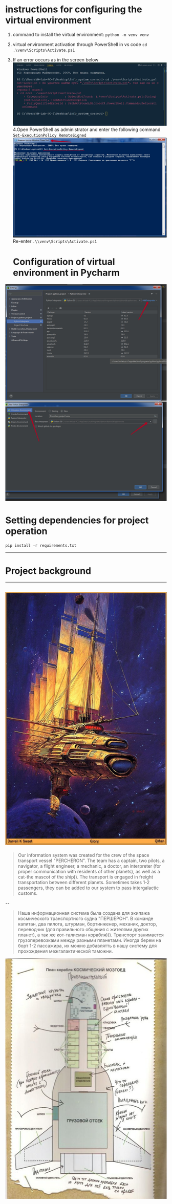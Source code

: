 # instructions for configuring the virtual environment

1. command to install the virtual environment: `python -m venv venv`
2. virtual environment activation through PowerShell in vs code `cd .\venv\Scripts\Activate.ps1`
3. If an error occurs as in the screen below
   ![img error](/img/error.jpg)
   4.Open PowerShell as administrator and enter the following command `Set-ExecutionPolicy RemoteSigned`
   ![img powerShell](/img/PowerShell.jpg)
   Re-enter `.\\venv\Scripts\Activate.ps1`


     # Configuration of virtual environment in Pycharm

![img powerShell](/img/Settings.jpg)
![img powerShell](/img/Add.jpg)

# Setting dependencies for project operation

`pip install -r requirements.txt`

---

# Project background

---

## ![img powerShell](/img/ship1.jpg)

> Our information system was created for the crew of the space transport vessel "PERCHERON". The team has a captain, two pilots, a navigator, a flight engineer, a mechanic, a doctor, an interpreter (for proper communication with residents of other planets), as well as a cat-the mascot of the ship)). The transport is engaged in freight transportation between different planets. Sometimes takes 1-2 passengers, they can be added to our system to pass intergalactic customs.

--

> Наша информационная система была создана для экипажа космического транспортного судна "ПЕРШЕРОН". В команде капитан, два пилота, штурман, бортинженер, механик, доктор, переводчик (для правильного общения с жителями других планет), а так же кот-талисман корабля))). Транспорт занимается грузоперевозками между разными планетами. Иногда берем на борт 1-2 пассажира, их можно добавлятть в нашу систему для прохождения межгалактической таможни.

![img powerShell](/img/ship.jpg)
